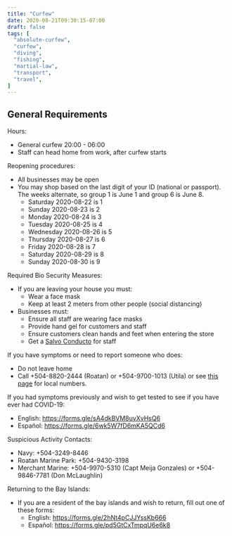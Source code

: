 ```yaml
---
title: "Curfew"
date: 2020-08-21T09:30:15-07:00
draft: false
tags: [
  "absolute-curfew",
  "curfew",
  "diving",
  "fishing",
  "martial-law",
  "transport",
  "travel",
]
---
```


General Requirements
--------------------

Hours:
* General curfew 20:00 - 06:00
* Staff can head home from work, after curfew starts

Reopening procedures:
* All businesses may be open
* You may shop based on the last digit of your ID (national or passport). The
  weeks alternate, so group 1 is June 1 and group 6 is June 8.
  * Saturday 2020-08-22 is 1
  * Sunday 2020-08-23 is 2
  * Monday 2020-08-24 is 3
  * Tuesday 2020-08-25 is 4
  * Wednesday 2020-08-26 is 5
  * Thursday 2020-08-27 is 6
  * Friday 2020-08-28 is 7
  * Saturday 2020-08-29 is 8
  * Sunday 2020-08-30 is 9

Required Bio Security Measures:
* If you are leaving your house you must:
  * Wear a face mask
  * Keep at least 2 meters from other people (social distancing)
* Businesses must:
  * Ensure all staff are wearing face masks
  * Provide hand gel for customers and staff
  * Ensure customers clean hands and feet when entering the store
  * Get a [Salvo Conducto](https://serviciospoliciales.gob.hn/salvoconductos)
    for staff

If you have symptoms or need to report someone who does:
* Do not leave home
* Call +504-8820-2444 (Roatan) or +504-9700-1013 (Utila) or see [this
  page](http://covid19roatan.com/emergency-numbers/) for local numbers.

If you had symptoms previously and wish to get tested to see if you have ever
had COVID-19:
* English: https://forms.gle/sA4dkBVM8uvXvHsQ6
* Español: https://forms.gle/6wk5W7fD6mKA5QCd6

Suspicious Activity Contacts:
* Navy: +504-3249-8446
* Roatan Marine Park: +504-9430-3198
* Merchant Marine: +504-9970-5310 (Capt Meija Gonzales) or +504-9846-7781 (Don
  McLaughlin)

Returning to the Bay Islands:
* If you are a resident of the bay islands and wish to return, fill out one of
  these forms:
  * English: https://forms.gle/2hNt4pCJJYssKb666
  * Español: https://forms.gle/pd5GtCxTmpqU6e6k8
